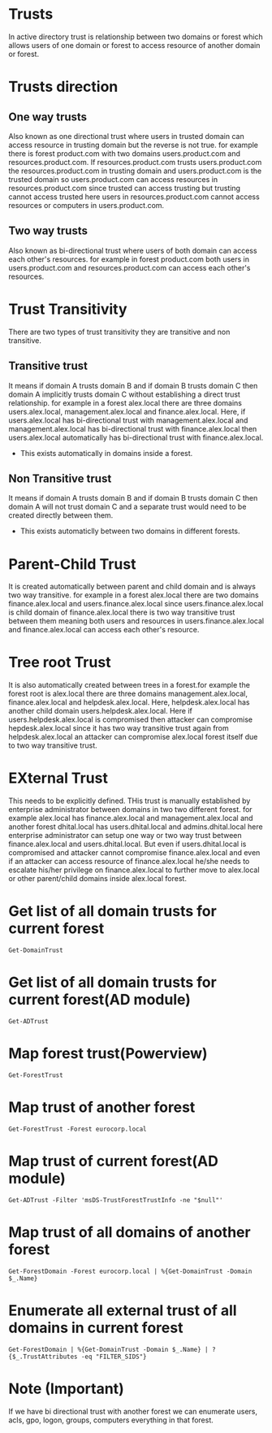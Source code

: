 # Trusts
In active directory trust is relationship between two domains or forest which allows users of one domain or forest to access resource of another domain or forest.

# Trusts direction

## One way trusts
Also known as one directional trust where users in trusted domain can access resource in trusting domain but the reverse is not true. for example there is forest product.com with two domains users.product.com and resources.product.com. If resources.product.com trusts users.product.com the resources.product.com in trusting domain and users.product.com is the trusted domain so users.product.com can access resources in resources.product.com since trusted can access trusting but trusting cannot access trusted here users in resources.product.com cannot access resources or computers in users.product.com.

## Two way trusts
Also known as bi-directional trust where users of both domain can access each other's resources. for example in forest product.com both users in users.product.com and resources.product.com can access each other's resources.

# Trust Transitivity
There are two types of trust transitivity they are transitive and non transitive.

## Transitive trust
It means if domain A trusts domain B and if domain B trusts domain C then domain A implicitly trusts domain C without establishing a direct trust relationship. for example in a forest alex.local there are three domains users.alex.local, management.alex.local and finance.alex.local. Here, if users.alex.local has bi-directional trust with management.alex.local and management.alex.local has bi-directional trust with finance.alex.local then users.alex.local automatically has bi-directional trust with finance.alex.local.
- This exists automatically in domains inside a forest.

## Non Transitive trust
It means if domain A trusts domain B and if domain B trusts domain C then domain A will not trust domain C and a separate trust would need to be created directly between them.
- This exists automaticlly between two domains in different forests.

# Parent-Child Trust
It is created automatically between parent and child domain and is always two way transitive. for example in a forest alex.local there are two domains finance.alex.local and users.finance.alex.local since users.finance.alex.local is child domain of finance.alex.local there is two way transitive trust between them meaning both users and resources in users.finance.alex.local and finance.alex.local can access each other's resource.

# Tree root Trust
It is also automatically created between trees in a forest.for example the forest root is alex.local there are three domains management.alex.local, finance.alex.local and helpdesk.alex.local. Here, helpdesk.alex.local has another child domain users.helpdesk.alex.local. Here if users.helpdesk.alex.local is compromised then attacker can compromise hepdesk.alex.local since it has two way transitive trust again from helpdesk.alex.local an attacker can compromise alex.local forest itself due to two way transitive trust.

# EXternal Trust
This needs to be explicitly defined. THis trust is manually established by enterprise administrator between domains in two two different forest. for example alex.local has finance.alex.local and management.alex.local and another forest dhital.local has users.dhital.local and admins.dhital.local here enterprise administrator can setup one way or two way trust between finance.alex.local and users.dhital.local. But even if users.dhital.local is compromised and attacker cannot compromise finance.alex.local and even if an attacker can access resource of finance.alex.local he/she needs to escalate his/her privilege on finance.alex.local to further move to alex.local or other parent/child domains inside alex.local forest.

# Get list of all domain trusts for current forest
```
Get-DomainTrust
``` 
# Get list of all domain trusts for current forest(AD module)
```
Get-ADTrust
```
# Map forest trust(Powerview)
```
Get-ForestTrust
```
# Map trust of another forest
```
Get-ForestTrust -Forest eurocorp.local
```
# Map trust of current forest(AD module)
```
Get-ADTrust -Filter 'msDS-TrustForestTrustInfo -ne "$null"'
```
# Map trust of all domains of another forest
```
Get-ForestDomain -Forest eurocorp.local | %{Get-DomainTrust -Domain $_.Name}
```
# Enumerate all external trust of all domains in current forest
```
Get-ForestDomain | %{Get-DomainTrust -Domain $_.Name} | ?{$_.TrustAttributes -eq "FILTER_SIDS"}
```
# Note (Important)
If we have bi directional trust with another forest we can enumerate users, acls, gpo, logon, groups, computers everything in that forest.